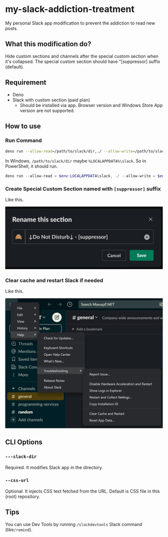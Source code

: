 # my-slack-addiction-treatment

My personal Slack app modification to prevent the addiction to read new posts.

## What this modification do?

Hide custom sections and channels after the special custom section when it's collapsed. The special custom section should have "[suppressor] suffix (default).

## Requirement

* Deno
* Slack with custom section (paid plan)
    * Should be installed via app. Browser version and Windows Store App version are not supported.

## How to use

### Run Command

```sh
deno run --allow-read=/path/to/slack/dir,./ --allow-write=/path/to/slack/dir run.ts --slack-dir /path/to/slack/dir
```

In Windows, `/path/to/slack/dir` maybe `%LOCALAPPDATA%\slack`. So in PowerShell, it should run.

```powershell
deno run --allow-read = $env:LOCALAPPDATA\slack, ./ --allow-write = $env:LOCALAPPDATA\slack run.ts --slack-dir $env:LOCALAPPDATA\slack
```

### Create Special Custom Section named with `[suppressor]` suffix

Like this.

![Show how to change section name in Slack](https://raw.githubusercontent.com/occar421/my-slack-addiction-treatment/main/section-name.png)

### Clear cache and restart Slack if needed

Like this.

![Show how to restart Slack](https://raw.githubusercontent.com/occar421/my-slack-addiction-treatment/main/restart.png)

## CLI Options

### `---slack-dir`

Required. It modifies Slack app in the directory.

### `--css-url`

Optional. It injects CSS text fetched from the URL. Default is CSS file in this (root) repository.

## Tips

You can use Dev Tools by running `/slackdevtools` Slack command (like`/remind`).
